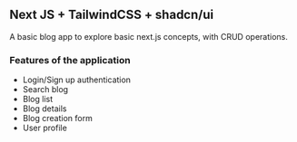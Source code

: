 ## Next JS + TailwindCSS + shadcn/ui

A basic blog app to explore basic next.js concepts, with CRUD operations.

### Features of the application

* Login/Sign up authentication
* Search blog
* Blog list
* Blog details
* Blog creation form
* User profile

